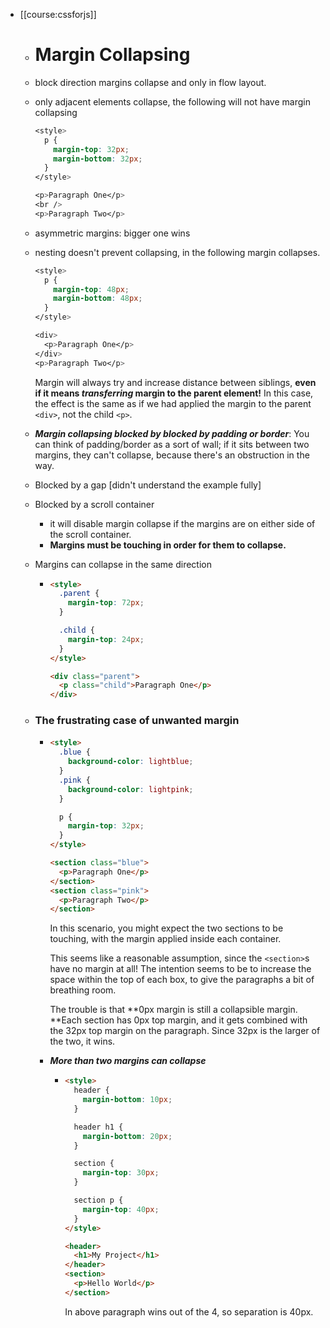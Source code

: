 - [[course:cssforjs]]
	- # Margin Collapsing
	- block direction margins collapse and only in flow layout.
	- only adjacent elements collapse, the following will not have margin collapsing
	  
	  ```css
	  <style>
	    p {
	      margin-top: 32px;
	      margin-bottom: 32px;
	    }
	  </style>
	  
	  <p>Paragraph One</p>
	  <br />
	  <p>Paragraph Two</p>
	  ```
	- asymmetric margins: bigger one wins
	- nesting doesn't prevent collapsing, in the following margin collapses.
	  
	  ```css
	  <style>
	    p {
	      margin-top: 48px;
	      margin-bottom: 48px;
	    }
	  </style>
	  
	  <div>
	    <p>Paragraph One</p>
	  </div>
	  <p>Paragraph Two</p>
	  ```
	  
	  Margin will always try and increase distance between siblings, **even if it means *transferring* margin to the parent element!** In this case, the effect is the same as if we had applied the margin to the parent `<div>`, not the child `<p>`.
	- ***Margin collapsing blocked by blocked by padding or border***: You can think of padding/border as a sort of wall; if it sits between two margins, they can't collapse, because there's an obstruction in the way.
	- Blocked by a gap [didn't understand the example fully]
	- Blocked by a scroll container
		- it will disable margin collapse if the margins are on either side of the scroll container.
		- **Margins must be touching in order for them to collapse.**
	- Margins can collapse in the same direction
		- ```html
		  <style>
		    .parent {
		      margin-top: 72px;
		    }
		  
		    .child {
		      margin-top: 24px;
		    }
		  </style>
		  
		  <div class="parent">
		    <p class="child">Paragraph One</p>
		  </div>
		  ```
	- ### The frustrating case of unwanted margin
		- ```html
		  <style>
		    .blue {
		      background-color: lightblue;
		    }
		    .pink {
		      background-color: lightpink;
		    }
		  
		    p {
		      margin-top: 32px;
		    }
		  </style>
		  
		  <section class="blue">
		    <p>Paragraph One</p>
		  </section>
		  <section class="pink">
		    <p>Paragraph Two</p>
		  </section>
		  ```
		  
		  In this scenario, you might expect the two sections to be touching, with the margin applied inside each container.
		  
		  This seems like a reasonable assumption, since the `<section>`s have no margin at all! The intention seems to be to increase the space within the top of each box, to give the paragraphs a bit of breathing room.
		  
		  The trouble is that **0px margin is still a collapsible margin. **Each section has 0px top margin, and it gets combined with the 32px top margin on the paragraph. Since 32px is the larger of the two, it wins.
		- ***More than two margins can collapse***
			- ```html
			  <style>
			    header {
			      margin-bottom: 10px;
			    }
			  
			    header h1 {
			      margin-bottom: 20px;
			    }
			  
			    section {
			      margin-top: 30px;
			    }
			  
			    section p {
			      margin-top: 40px;
			    }
			  </style>
			  
			  <header>
			    <h1>My Project</h1>
			  </header>
			  <section>
			    <p>Hello World</p>
			  </section>
			  ```
			  
			  In above paragraph wins out of the 4, so separation is 40px.